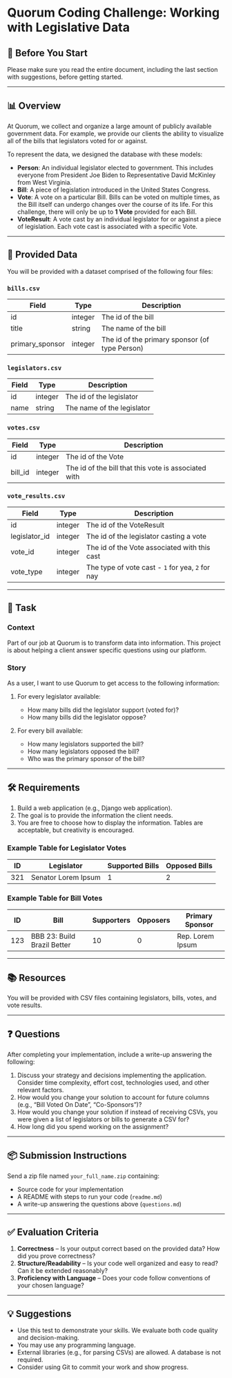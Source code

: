 # Quorum Coding Challenge: Working with Legislative Data

## 📝 Before You Start
Please make sure you read the entire document, including the last section with suggestions, before getting started.

---

## 📊 Overview
At Quorum, we collect and organize a large amount of publicly available government data. For example, we provide our clients the ability to visualize all of the bills that legislators voted for or against.

To represent the data, we designed the database with these models:

- **Person**: An individual legislator elected to government. This includes everyone from President Joe Biden to Representative David McKinley from West Virginia.
- **Bill**: A piece of legislation introduced in the United States Congress.
- **Vote**: A vote on a particular Bill. Bills can be voted on multiple times, as the Bill itself can undergo changes over the course of its life. For this challenge, there will only be up to **1 Vote** provided for each Bill.
- **VoteResult**: A vote cast by an individual legislator for or against a piece of legislation. Each vote cast is associated with a specific Vote.

---

## 📁 Provided Data
You will be provided with a dataset comprised of the following four files:

### `bills.csv`
| Field            | Type     | Description                                      |
|------------------|----------|--------------------------------------------------|
| id               | integer  | The id of the bill                               |
| title            | string   | The name of the bill                             |
| primary_sponsor  | integer  | The id of the primary sponsor (of type Person)   |

### `legislators.csv`
| Field | Type     | Description              |
|-------|----------|--------------------------|
| id    | integer  | The id of the legislator |
| name  | string   | The name of the legislator |

### `votes.csv`
| Field   | Type     | Description                                      |
|---------|----------|--------------------------------------------------|
| id      | integer  | The id of the Vote                               |
| bill_id | integer  | The id of the bill that this vote is associated with |

### `vote_results.csv`
| Field         | Type     | Description                                      |
|---------------|----------|--------------------------------------------------|
| id            | integer  | The id of the VoteResult                         |
| legislator_id | integer  | The id of the legislator casting a vote         |
| vote_id       | integer  | The id of the Vote associated with this cast     |
| vote_type     | integer  | The type of vote cast - `1` for yea, `2` for nay |

---

## 🎯 Task

### Context
Part of our job at Quorum is to transform data into information. This project is about helping a client answer specific questions using our platform.

### Story
As a user, I want to use Quorum to get access to the following information:

1. For every legislator available:
   - How many bills did the legislator support (voted for)?
   - How many bills did the legislator oppose?

2. For every bill available:
   - How many legislators supported the bill?
   - How many legislators opposed the bill?
   - Who was the primary sponsor of the bill?

---

## 🛠 Requirements

1. Build a web application (e.g., Django web application).
2. The goal is to provide the information the client needs.
3. You are free to choose how to display the information. Tables are acceptable, but creativity is encouraged.

### Example Table for Legislator Votes

| ID  | Legislator         | Supported Bills | Opposed Bills |
|-----|--------------------|------------------|----------------|
| 321 | Senator Lorem Ipsum| 1                | 2              |

### Example Table for Bill Votes

| ID  | Bill                        | Supporters | Opposers | Primary Sponsor     |
|-----|-----------------------------|------------|----------|---------------------|
| 123 | BBB 23: Build Brazil Better | 10         | 0        | Rep. Lorem Ipsum    |

---

## 📚 Resources
You will be provided with CSV files containing legislators, bills, votes, and vote results.

---

## ❓ Questions
After completing your implementation, include a write-up answering the following:

1. Discuss your strategy and decisions implementing the application. Consider time complexity, effort cost, technologies used, and other relevant factors.
2. How would you change your solution to account for future columns (e.g., “Bill Voted On Date”, “Co-Sponsors”)?
3. How would you change your solution if instead of receiving CSVs, you were given a list of legislators or bills to generate a CSV for?
4. How long did you spend working on the assignment?

---

## 📦 Submission Instructions
Send a zip file named `your_full_name.zip` containing:

- Source code for your implementation
- A README with steps to run your code (`readme.md`)
- A write-up answering the questions above (`questions.md`)

---

## ✅ Evaluation Criteria

1. **Correctness** – Is your output correct based on the provided data? How did you prove correctness?
2. **Structure/Readability** – Is your code well organized and easy to read? Can it be extended reasonably?
3. **Proficiency with Language** – Does your code follow conventions of your chosen language?

---

## 💡 Suggestions

- Use this test to demonstrate your skills. We evaluate both code quality and decision-making.
- You may use any programming language.
- External libraries (e.g., for parsing CSVs) are allowed. A database is not required.
- Consider using Git to commit your work and show progress.

